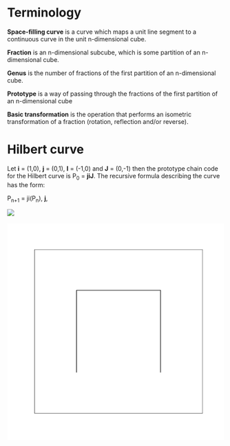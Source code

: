 # Terminology

**Space-filling curve** is a curve which maps a unit line segment to a continuous curve in the unit n-dimensional cube.

**Fraction** is an n-dimensional subcube, which is some partition of an n-dimensional cube.

**Genus** is the number of fractions of the first partition of an n-dimensional cube.

**Prototype** is a way of passing through the fractions of the first partition of an n-dimensional cube

**Basic transformation** is the operation that performs an isometric transformation of a fraction (rotation, reflection and/or reverse).

# Hilbert curve

Let **i** = (1,0), **j** = (0,1), **I** = (-1,0) and **J** = (0,-1) then the prototype chain code for the Hilbert curve is P<sub>0</sub> = **jiJ**. The recursive formula describing the curve has the form:


P<sub>n+1</sub> = ji(P<sub>n</sub>), **j**,

<img src="https://latex.codecogs.com/gif.latex?\large&space; P_{n+1} = ji(P_{n}), {\bf j}, ij(P_{n}), {\bf i}, ij(P_{n}), {\bf J}, JI(P_{n}) "/> 

![image](./animation/Hilbert_curve.gif)
